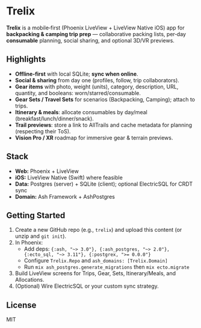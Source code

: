 # Trelix

**Trelix** is a mobile‑first (Phoenix LiveView + LiveView Native iOS) app for **backpacking & camping trip prep** —
collaborative packing lists, per‑day **consumable** planning, social sharing, and optional 3D/VR previews.

## Highlights
- **Offline‑first** with local SQLite; **sync when online**.
- **Social & sharing** from day one (profiles, follow, trip collaborators).
- **Gear items** with photo, weight (units), category, description, URL, quantity, and booleans: worn/starred/consumable.
- **Gear Sets / Travel Sets** for scenarios (Backpacking, Camping); attach to trips.
- **Itinerary & meals**: allocate consumables by day/meal (breakfast/lunch/dinner/snack).
- **Trail previews**: store a link to AllTrails and cache metadata for planning (respecting their ToS).
- **Vision Pro / XR** roadmap for immersive gear & terrain previews.

## Stack
- **Web:** Phoenix + LiveView
- **iOS:** LiveView Native (Swift) where feasible
- **Data:** Postgres (server) + SQLite (client); optional ElectricSQL for CRDT sync
- **Domain:** Ash Framework + AshPostgres

## Getting Started
1. Create a new GitHub repo (e.g., `trelix`) and upload this content (or unzip and `git init`).
2. In Phoenix:
   - Add deps: `{:ash, "~> 3.0"}, {:ash_postgres, "~> 2.0"}, {:ecto_sql, "~> 3.11"}, {:postgrex, ">= 0.0.0"}`
   - Configure `Trelix.Repo` and `ash_domains: [Trelix.Domain]`
   - Run `mix ash_postgres.generate_migrations` then `mix ecto.migrate`
3. Build LiveView screens for Trips, Gear, Sets, Itinerary/Meals, and Allocations.
4. (Optional) Wire ElectricSQL or your custom sync strategy.

## License
MIT
